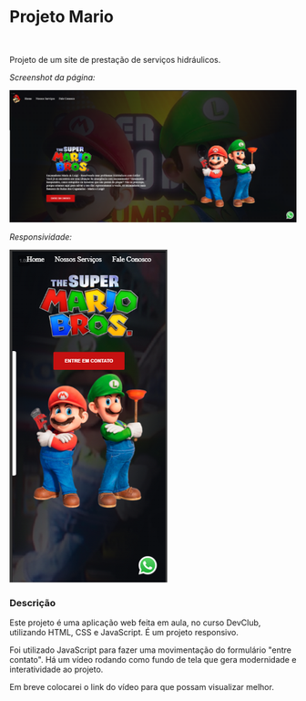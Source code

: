 <h1>Projeto Mario</h1>
<br> 
<p>Projeto de um site de prestação de serviços hidráulicos.</p>

<p><i>Screenshot da página:</i><p>

<img src="https://github.com/rachelbsa/mario/blob/main/screenshot.png?raw=true"/>

<p><i>Responsividade:</i><p>

<img src="https://github.com/rachelbsa/mario/blob/main/responsividade%20screenshot.png?raw=true"/>

<h3>Descrição</h3>

<p>Este projeto é uma aplicação web feita em aula, no curso DevClub, utilizando HTML, CSS e JavaScript. É um projeto responsivo.</p>
<p>Foi utilizado JavaScript para fazer uma movimentação do formulário "entre contato". Há um vídeo rodando como fundo de tela que gera modernidade e interatividade ao projeto.</p>
<p>Em breve colocarei o link do vídeo para que possam visualizar melhor.</p>

  
